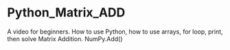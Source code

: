 # Python_Matrix_ADD
A video for beginners.  How to use Python, how to use arrays, for loop, print, then solve Matrix Addition. NumPy.Add()
